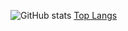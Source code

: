 
![GitHub stats](https://github-readme-stats.vercel.app/api?username=ryanrox333&show_icons=true&theme=gradient)
[Top Langs](https://github-readme-stats.vercel.app/api/top-langs/?username=ryanrox333&langs_count=8)
